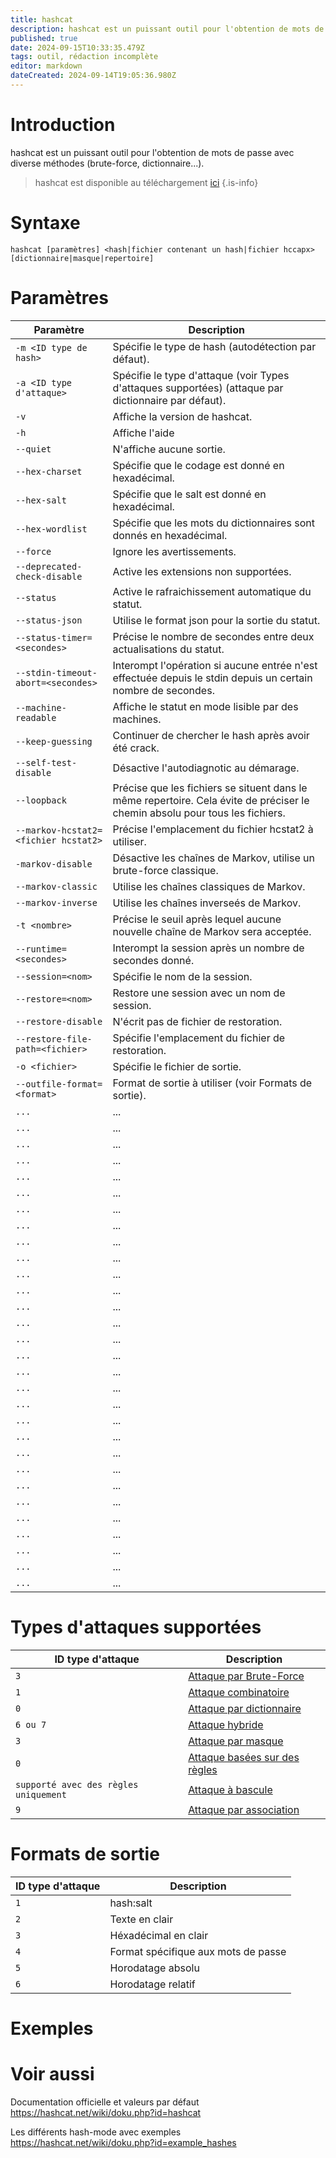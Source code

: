 ```yaml
---
title: hashcat
description: hashcat est un puissant outil pour l'obtention de mots de passe avec diverse méthodes (brute-force, dictionnaire...).
published: true
date: 2024-09-15T10:33:35.479Z
tags: outil, rédaction incomplète
editor: markdown
dateCreated: 2024-09-14T19:05:36.980Z
---
```


# Introduction

hashcat est un puissant outil pour l'obtention de mots de passe avec diverse méthodes (brute-force, dictionnaire...).

> hashcat est disponible au téléchargement [ici](https://github.com/hashcat/hashcat)
> {.is-info}

# Syntaxe

`hashcat [paramètres] <hash|fichier contenant un hash|fichier hccapx> [dictionnaire|masque|repertoire]`

# Paramètres

| Paramètre                | Description                                                                                                                                                    |
| ------------------------ | -------------------------------------------------------------------------------------------------------------------------------------------------------------- |
| `-m <ID type de hash>`   | Spécifie le type de hash (autodétection par défaut).                                                                                                           |
| `-a <ID type d'attaque>` | Spécifie le type d'attaque (voir Types d'attaques supportées) (attaque par dictionnaire par défaut). |
| `-v`                    | Affiche la version de hashcat.                                                                                                                                                            |
| `-h`                    | Affiche l'aide                                                                                                                                                            |
| `--quiet`                    | N'affiche aucune sortie.                                                                                                                                                            |
| `--hex-charset`                    | Spécifie que le codage est donné en hexadécimal.                                                                                                                                                            |
| `--hex-salt`                    | Spécifie que le salt est donné en hexadécimal.                                                                                                                                                           |
| `--hex-wordlist`                    | Spécifie que les mots du dictionnaires sont donnés en hexadécimal.                                                                                                                                                            |
| `--force`                    | Ignore les avertissements.                                                                                                                                                            |
| `--deprecated-check-disable`                    | Active les extensions non supportées.                                                                                                                                                            |
| `--status`                    | Active le rafraichissement automatique du statut.                                                                                                                                                            |
| `--status-json`                    | Utilise le format json pour la sortie du statut.                                                                                                                                                            |
| `--status-timer=<secondes>`                    | Précise le nombre de secondes entre deux actualisations du statut.                                                                                                                                                            |
| `--stdin-timeout-abort=<secondes>`                    | Interompt l'opération si aucune entrée n'est effectuée depuis le stdin depuis un certain nombre de secondes.                                                                                                                                                            |
| `--machine-readable`                    | Affiche le statut en mode lisible par des machines.                                                                                                                                                            |
| `--keep-guessing`                    | Continuer de chercher le hash après avoir été crack.                                                                                                                                                           |
| `--self-test-disable`                    | Désactive l'autodiagnotic au démarage.                                                                                                                                                            |
| `--loopback`                    | Précise que les fichiers se situent dans le même repertoire. Cela évite de préciser le chemin absolu pour tous les fichiers.                                                                                                                                                          |
| `--markov-hcstat2=<fichier hcstat2>`                    | Précise l'emplacement du fichier hcstat2 à utiliser.                                                                                                                                                            |
| `-markov-disable`                    | Désactive les chaînes de Markov, utilise un brute-force classique.                                                                                                                                                            |
| `--markov-classic`                    | Utilise les chaînes classiques de Markov.                                                                                                                                                           |
| `--markov-inverse`                    | Utilise les chaînes inverseés de Markov.                                                                                                                                                            |
| `-t <nombre>`                    | Précise le seuil après lequel aucune nouvelle chaîne de Markov sera acceptée.                                                                                                                                                           |
| `--runtime=<secondes>`                    | Interompt la session après un nombre de secondes donné.                                                                                                                                                            |
| `--session=<nom>`                    | Spécifie le nom de la session.                                                                                                                                                            |
| `--restore=<nom>`                    | Restore une session avec un nom de session.                                                                                                                                                            |
| `--restore-disable`                    | N'écrit pas de fichier de restoration.                                                                                                                                                            |
| `--restore-file-path=<fichier>`                    | Spécifie l'emplacement du fichier de restoration.                                                                                                                                                            |
| `-o <fichier>`                    | Spécifie le fichier de sortie.                                                                                                                                                            |
| `--outfile-format=<format>`                    | Format de sortie à utiliser (voir Formats de sortie).                                                                                                                                                            |
| `...`                    | ...                                                                                                                                                            |
| `...`                    | ...                                                                                                                                                            |
| `...`                    | ...                                                                                                                                                            |
| `...`                    | ...                                                                                                                                                            |
| `...`                    | ...                                                                                                                                                            |
| `...`                    | ...                                                                                                                                                            |
| `...`                    | ...                                                                                                                                                            |
| `...`                    | ...                                                                                                                                                            |
| `...`                    | ...                                                                                                                                                            |
| `...`                    | ...                                                                                                                                                            |
| `...`                    | ...                                                                                                                                                            |
| `...`                    | ...                                                                                                                                                            |
| `...`                    | ...                                                                                                                                                            |
| `...`                    | ...                                                                                                                                                            |
| `...`                    | ...                                                                                                                                                            |
| `...`                    | ...                                                                                                                                                            |
| `...`                    | ...                                                                                                                                                            |
| `...`                    | ...                                                                                                                                                            |
| `...`                    | ...                                                                                                                                                            |
| `...`                    | ...                                                                                                                                                            |
| `...`                    | ...                                                                                                                                                            |
| `...`                    | ...                                                                                                                                                            |
| `...`                    | ...                                                                                                                                                            |
| `...`                    | ...                                                                                                                                                            |
| `...`                    | ...                                                                                                                                                            |
| `...`                    | ...                                                                                                                                                            |
| `...`                    | ...                                                                                                                                                            |
| `...`                    | ...                                                                                                                                                            |
| `...`                    | ...                                                                                                                                                            |
| `...`                    | ...                                                                                                                                                            |

# Types d'attaques supportées

| ID type d'attaque                     | Description                                                                             |
| ------------------------------------- | --------------------------------------------------------------------------------------- |
| `3`                                   | [Attaque par Brute-Force](https://hashcat.net/wiki/doku.php?id=mask_attack)             |
| `1`                                   | [Attaque combinatoire](https://hashcat.net/wiki/doku.php?id=combinator_attack)          |
| `0`                                   | [Attaque par dictionnaire](https://hashcat.net/wiki/doku.php?id=dictionary_attack)      |
| `6 ou 7`                              | [Attaque hybride](https://hashcat.net/wiki/doku.php?id=hybrid_attack)                   |
| `3`                                   | [Attaque par masque](https://hashcat.net/wiki/doku.php?id=mask_attack)                  |
| `0`                                   | [Attaque basées sur des règles](https://hashcat.net/wiki/doku.php?id=rule_based_attack) |
| `supporté avec des règles uniquement` | [Attaque à bascule](https://hashcat.net/wiki/doku.php?id=toggle_case_attack)            |
| `9`                                   | [Attaque par association](https://hashcat.net/wiki/doku.php?id=association_attack)      |

# Formats de sortie

| ID type d'attaque                     | Description                                                                             |
| ------------------------------------- | --------------------------------------------------------------------------------------- |
| `1`                                   | hash:salt             |
| `2`                                   | Texte en clair             |
| `3`                                   | Héxadécimal en clair             |
| `4`                                   | Format spécifique aux mots de passe             |
| `5`                                   | Horodatage absolu          |
| `6`                                   | Horodatage relatif          |

# Exemples

# Voir aussi

Documentation officielle et valeurs par défaut
https://hashcat.net/wiki/doku.php?id=hashcat

Les différents hash-mode avec exemples
https://hashcat.net/wiki/doku.php?id=example_hashes
